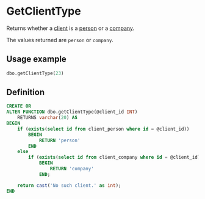 # GetClientType

Returns whether a [client](../Tables/client) is a [person](../Tables/client_person) or a [company](../Tables/client_company).

The values returned are `person` or `company`.

## Usage example

```sql
dbo.getClientType(23)
```
## Definition

```sql
CREATE OR
ALTER FUNCTION dbo.getClientType(@client_id INT)
    RETURNS varchar(20) AS
BEGIN
    if (exists(select id from client_person where id = @client_id))
        BEGIN
            RETURN 'person'
        END
    else
        if (exists(select id from client_company where id = @client_id))
            BEGIN
                RETURN 'company'
            END;

    return cast('No such client.' as int);
END
```